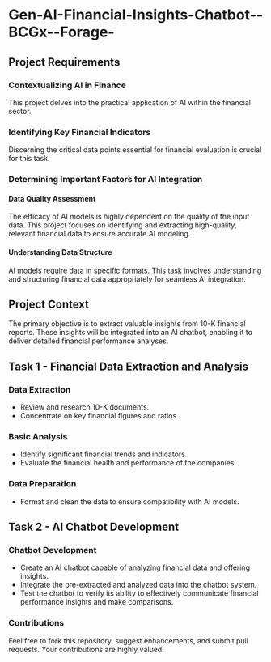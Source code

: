 # Gen-AI-Financial-Insights-Chatbot--BCGx--Forage-

## Project Requirements

### Contextualizing AI in Finance

This project delves into the practical application of AI within the financial sector.

### Identifying Key Financial Indicators

Discerning the critical data points essential for financial evaluation is crucial for this task.

### Determining Important Factors for AI Integration

#### Data Quality Assessment

The efficacy of AI models is highly dependent on the quality of the input data. This project focuses on identifying and extracting high-quality, relevant financial data to ensure accurate AI modeling.

#### Understanding Data Structure

AI models require data in specific formats. This task involves understanding and structuring financial data appropriately for seamless AI integration.

## Project Context

The primary objective is to extract valuable insights from 10-K financial reports. These insights will be integrated into an AI chatbot, enabling it to deliver detailed financial performance analyses.

## Task 1 - Financial Data Extraction and Analysis

### Data Extraction

- Review and research 10-K documents.
- Concentrate on key financial figures and ratios.

### Basic Analysis

- Identify significant financial trends and indicators.
- Evaluate the financial health and performance of the companies.

### Data Preparation

- Format and clean the data to ensure compatibility with AI models.

## Task 2 - AI Chatbot Development

### Chatbot Development

- Create an AI chatbot capable of analyzing financial data and offering insights.
- Integrate the pre-extracted and analyzed data into the chatbot system.
- Test the chatbot to verify its ability to effectively communicate financial performance insights and make comparisons.

### Contributions

Feel free to fork this repository, suggest enhancements, and submit pull requests. Your contributions are highly valued!

